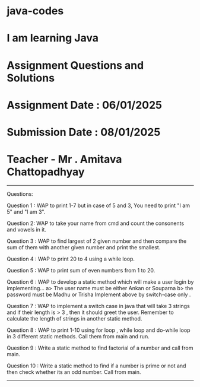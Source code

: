 # java-codes
# I am learning Java
# Assignment Questions and Solutions
# Assignment Date : 06/01/2025
# Submission Date : 08/01/2025
# Teacher - Mr . Amitava Chattopadhyay

********************************************************************************************************************************

Questions: 

Question 1 : WAP to print 1-7 but in case of 5 and 3, You need to print "I am 5" and "I am 3".

Question 2: WAP to take your name from cmd and count the consonents and vowels in it.

Question 3 : WAP to find largest of 2 given number and then compare the sum of them with another given number and print the smallest.

Question 4 : WAP to print 20 to 4 using a while loop. 

Question 5 : WAP to print sum of even numbers from 1 to 20.

Question 6 : WAP to develop a static method which will make a user login by implementing... 
a> The user name must be either Ankan or Souparna 
b> the password must be Madhu or Trisha 
Implement above by switch-case only .

Question 7 : WAP to implement a switch case in java that will take 3 strings and if their length is > 3 ,  then it should greet the user. Remember to calculate the length of strings in another static method.

Question 8 : WAP to print 1-10 using for loop , while loop and do-while loop in 3 different static methods. Call them from main and run.

Question 9 : Write a static method to find factorial of a number and call from main.

Question 10 : Write a static method to find if a number is prime or not and then check whether its an odd number. Call from main.


********************************************************************************************************************************